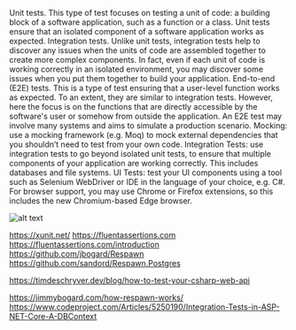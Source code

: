 ﻿
Unit tests. This type of test focuses on testing a unit of code: a building block of a software application, such as a function or a class. Unit tests ensure that an isolated component of a software application works as expected.
Integration tests. Unlike unit tests, integration tests help to discover any issues when the units of code are assembled together to create more complex components. In fact, even if each unit of code is working correctly in an isolated environment, you may discover some issues when you put them together to build your application.
End-to-end (E2E) tests. This is a type of test ensuring that a user-level function works as expected. To an extent, they are similar to integration tests. However, here the focus is on the functions that are directly accessible by the software's user or somehow from outside the application. An E2E test may involve many systems and aims to simulate a production scenario.
Mocking: use a mocking framework (e.g. Moq) to mock external dependencies that you shouldn’t need to test from your own code.
Integration Tests: use integration tests to go beyond isolated unit tests, to ensure that multiple components of your application are working correctly. This includes databases and file systems.
UI Tests: test your UI components using a tool such as Selenium WebDriver or IDE in the language of your choice, e.g. C#. For browser support, you may use Chrome or Firefox extensions, so this includes the new Chromium-based Edge browser.


![alt text](https://blog.octo.com/wp-content/uploads/2018/10/integration-tests-1024x634.png)


https://xunit.net/
https://fluentassertions.com
https://fluentassertions.com/introduction
https://github.com/jbogard/Respawn
https://github.com/sandord/Respawn.Postgres


https://timdeschryver.dev/blog/how-to-test-your-csharp-web-api

https://jimmybogard.com/how-respawn-works/
https://www.codeproject.com/Articles/5250190/Integration-Tests-in-ASP-NET-Core-A-DBContext